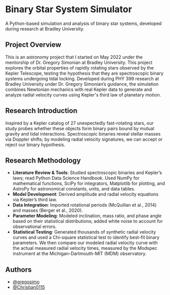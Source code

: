 # Binary Star System Simulator

A Python-based simulation and analysis of binary star systems, developed during research at Bradley University.


## Project Overview

This is an astronomy project that I started on May 2022 under the mentorship of Dr. Gregory Simonian at Bradley University. This project explores the orbital properties of rapidly rotating stars observed by the Kepler Telescope, testing the hypothesis that they are spectroscopic binary systems undergoing tidal locking. Developed during PHY 399 research at Bradley University under Dr. Gregory Simonian’s guidance, the simulation combines Newtonian mechanics with real Kepler data to generate and analyze radial velocity curves using Kepler's third law of planetary motion.

## Research Introduction

Inspired by a Kepler catalog of 27 unexpectedly fast-rotating stars, our study probes whether these objects form binary pairs bound by mutual gravity and tidal interactions. Spectroscopic binaries reveal stellar masses via Doppler shifts; by modeling radial velocity signatures, we can accept or reject our binary hypothesis.

## Research Methodology

- **Literature Review & Tools**: Studied spectroscopic binaries and Kepler’s laws; read Python Data Science Handbook. Used NumPy for mathematical functions, SciPy for integrators, Matplotlib for plotting, and AstroPy for astronomical constants, units, and data tables.
- **Model Development**: Derived amplitude and radial velocity equations via Kepler’s third law.
- **Data Integration**: Imported rotational periods (McQuillan et al., 2014) and masses (Berger et al., 2020).
- **Parameter Modeling**: Modeled inclination, mass ratio, and phase angle based on their statistical distributions; added white noise to account for observational errors.
- **Statistical Testing**: Generated thousands of synthetic radial velocity curves and used a Chi-square statistical test to identify best-fit binary parameters. We then compare our modeled radial velocity curve with the actual measured radial velocity times, measured by the Modspec instrument at the Michigan-Dartmouth-MIT (MDM) observatory.




## Authors
- [@gregosimo](https://github.com/gregosimo)
- [@Christian0115](https://github.com/Christian-0115)
